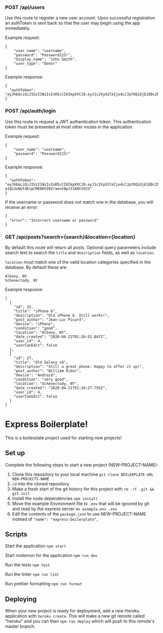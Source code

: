 ### POST /api/users

Use this route to register a new user account. Upon successful registration an authToken is sent back so that the user may begin using the app immediately.

Example request:

```
{
	"user_name": "username",
	"password": "Password123!",
	"display_name": "John Smith",
	"user_type": "Donor"
}
```

Example response:

```
{
  "authToken": "eyJhbGciOiJIUzI1NiIsInR5cCI6IkpXVCJ9.eyJ1c2VyX2lkIjo4LCJpYXQiOjE1ODc2NzcyNjksInN1YiI6InVzZXJuYW1lIn0.LASOEdtOdxjdaK_Y7wwJHMHBwbI_AeOnAHwjUb5VmuU"
}
```

### POST /api/auth/login

Use this route to request a JWT authentication token. This authentication token must be presented at most other routes in the applicaiton.

Example request:

```
{
	"user_name": "username",
	"password": "Password123!"
}
```

Example response:

```
{
  "authToken": "eyJhbGciOiJIUzI1NiIsInR5cCI6IkpXVCJ9.eyJ1c2VyX2lkIjo4LCJpYXQiOjE1ODc2NzczMzEsInN1YiI6InVzZXJuYW1lIn0.UdG-a1QLGoNUtdEspCME06hIBZraent0pz31kNttkCU"
}
```

If the username or password does not match one in the database, you will receive an error:

```
{
  "error": "Incorrect username or password"
}
```

### GET /api/posts?search={search}&location={location}

By default this route will return all posts. Optional query parameters include search text to search the `title` and `description` fields, as well as `location`.

`location` must match one of the valid location categories specified in the database. By default these are:

`Albany, NY`\
`Schenectady, NY`

Example resposne:

```
[
  {
    "id": 32,
    "title": "iPhone 6",
    "description": "Old iPhone 6. Still works!",
    "post_author": "Jean-Luc Picard",
    "device": "iPhone",
    "condition": "good",
    "location": "Albany, NY",
    "date_created": "2020-04-22T01:26:52.847Z",
    "user_id": 4,
    "userCanEdit": false
  },
  {
    "id": 27,
    "title": "Old Galaxy s8",
    "description": "Still a great phone. Happy to offer it up!",
    "post_author": "William Riker",
    "device": "Android",
    "condition": "very good",
    "location": "Schenectady, NY",
    "date_created": "2020-04-21T01:16:27.755Z",
    "user_id": 4,
    "userCanEdit": false
  }
]
```

# Express Boilerplate!

This is a boilerplate project used for starting new projects!

## Set up

Complete the following steps to start a new project (NEW-PROJECT-NAME):

1. Clone this repository to your local machine `git clone BOILERPLATE-URL NEW-PROJECTS-NAME`
2. `cd` into the cloned repository
3. Make a fresh start of the git history for this project with `rm -rf .git && git init`
4. Install the node dependencies `npm install`
5. Move the example Environment file to `.env` that will be ignored by git and read by the express server `mv example.env .env`
6. Edit the contents of the `package.json` to use NEW-PROJECT-NAME instead of `"name": "express-boilerplate",`

## Scripts

Start the application `npm start`

Start nodemon for the application `npm run dev`

Run the tests `npm test`

Run the linter `npm run lint`

Run prettier formatting `npm run format`

## Deploying

When your new project is ready for deployment, add a new Heroku application with `heroku create`. This will make a new git remote called "heroku" and you can then `npm run deploy` which will push to this remote's master branch.
